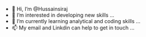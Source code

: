 - 👋 Hi, I’m @Hussainsiraj
- 👀 I’m interested in developing new skills  ...
- 🌱 I’m currently learning analytical and coding skills ...
- 📫 My email and Linkdin can help to get in touch ...

<!---
Hussainsiraj/Hussainsiraj is a ✨ special ✨ repository because its `README.md` (this file) appears on your GitHub profile.
You can click the Preview link to take a look at your changes.
--->
